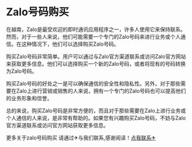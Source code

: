 # Zalo号码购买

在越南，Zalo是最受欢迎的即时通讯应用程序之一，许多人使用它来保持联系。然而，对于一些人来说，他们可能需要一个专门的Zalo号码来进行业务或个人通信。在这种情况下，他们可以选择购买Zalo号码。

购买Zalo号码非常简单。用户可以通过与Zalo官方渠道联系或访问Zalo官方网站来获取更多信息。他们可以选择购买一个新的Zalo号码，或者将现有的号码转换为Zalo号码。

购买Zalo号码的好处之一是可以确保通信的安全性和隐私性。另外，对于那些需要在Zalo上进行营销或销售的人来说，拥有一个专门的Zalo号码也可以提高他们的业务形象和信誉。

总的来说，购买Zalo号码是非常方便的，而且对于那些需要在Zalo上进行业务或个人通信的人来说，是非常有帮助的。如果您有兴趣购买Zalo号码，不妨与Zalo官方渠道联系或访问官方网站获取更多信息。

更多关于zalo号码购买 请通过✈与我们联系,感谢阅读！[点我联系✈](https://my.G208.com)